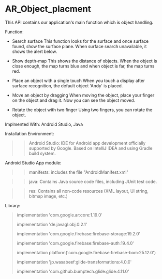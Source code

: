 # AR_Object_placment

This API contains our application's main function which is object handling.

Function:

- Search surface
This function looks for the surface and once surface found, show the surface plane. When surface search unavailable, it shows the alert below.

- Show depth-map
This shows the distance of objects. When the object is close enough, the map turns blue and when object is far, the map turns red.

- Place an object with a single touch
When you touch a display after surface recognition, the default object 'Andy' is placed.

- Move an object by dragging
When moving the object, place your finger on the object and drag it. Now you can see the object moved.

- Rotate the object with two finger
Using two fingers, you can rotate the object.


Implmented With: Android Studio, Java

Installation Environment:

>> Android Studio: IDE for Android app development officially supported by Google. Based on IntelliJ IDEA and using Gradle build system.

Android Studio App module:
>> manifests: includes the file "AndroidManifest.xml"

>> java: Contains Java source code files, including JUnit test code.

>> res: Contains all non-code resources (XML layout, UI string, bitmap image, etc.)

Library:

> implementation 'com.google.ar:core:1.19.0'
>
> implementation 'de.javagl:obj:0.2.1'
>
> implementation 'com.google.firebase:firebase-storage:19.2.0'
>
> implementation 'com.google.firebase:firebase-auth:19.4.0'
>
> implementation platform('com.google.firebase:firebase-bom:25.12.0')
>
> implementation 'jp.wasabeef:glide-transformations:4.0.0'
>
> implementation 'com.github.bumptech.glide:glide:4.11.0'

